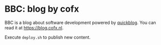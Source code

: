 # BBC: blog by cofx

BBC is a blog about software development powered by [quickblog](https://github.com/borkdude/quickblog).
You can read it at <https://blog.cofx.nl>.

Execute `deploy.sh` to publish new content.
